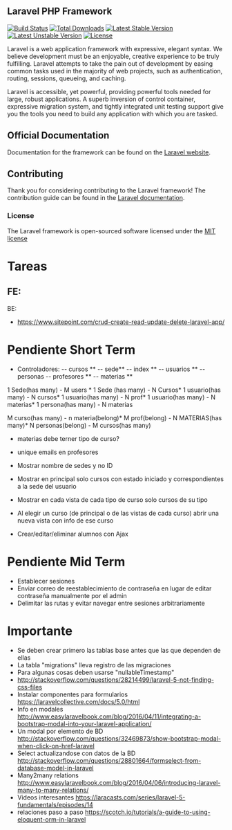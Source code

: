 ## Laravel PHP Framework

[![Build Status](https://travis-ci.org/laravel/framework.svg)](https://travis-ci.org/laravel/framework)
[![Total Downloads](https://poser.pugx.org/laravel/framework/downloads.svg)](https://packagist.org/packages/laravel/framework)
[![Latest Stable Version](https://poser.pugx.org/laravel/framework/v/stable.svg)](https://packagist.org/packages/laravel/framework)
[![Latest Unstable Version](https://poser.pugx.org/laravel/framework/v/unstable.svg)](https://packagist.org/packages/laravel/framework)
[![License](https://poser.pugx.org/laravel/framework/license.svg)](https://packagist.org/packages/laravel/framework)

Laravel is a web application framework with expressive, elegant syntax. We believe development must be an enjoyable, creative experience to be truly fulfilling. Laravel attempts to take the pain out of development by easing common tasks used in the majority of web projects, such as authentication, routing, sessions, queueing, and caching.

Laravel is accessible, yet powerful, providing powerful tools needed for large, robust applications. A superb inversion of control container, expressive migration system, and tightly integrated unit testing support give you the tools you need to build any application with which you are tasked.

## Official Documentation

Documentation for the framework can be found on the [Laravel website](http://laravel.com/docs).

## Contributing

Thank you for considering contributing to the Laravel framework! The contribution guide can be found in the [Laravel documentation](http://laravel.com/docs/contributions).

### License

The Laravel framework is open-sourced software licensed under the [MIT license](http://opensource.org/licenses/MIT)















# Tareas
FE:
- 

BE:
- https://www.sitepoint.com/crud-create-read-update-delete-laravel-app/

# Pendiente Short Term
- Controladores:
-- cursos **
-- sede**
-- index **
-- usuarios **
-- personas
-- profesores **
-- materias **

1 Sede(has many) - M users *
1 Sede (has many) - N Cursos*
1 usuario(has many) - N cursos*
1 usuario(has many) - N prof*
1 usuario(has many) - N materias*
1 persona(has many) - N materias

M curso(has many) - n materia(belong)*
M prof(belong) - N MATERIAS(has many)*
N personas(belong) - M cursos(has many)


- materias debe terner tipo de curso?

- unique emails en profesores
- Mostrar nombre de sedes y no ID
- Mostrar en principal solo cursos con estado iniciado y correspondientes a la sede del usuario
- Mostrar en cada vista de cada tipo de curso solo cursos de su tipo
- Al elegir un curso (de principal o de las vistas de cada curso) abrir una nueva vista con info de ese curso
- Crear/editar/eliminar alumnos con Ajax

# Pendiente Mid Term
- Establecer sesiones
- Enviar correo de reestablecimiento de contraseña en lugar de editar contraseña manualmente por el admin
- Delimitar las rutas y evitar navegar entre sesiones arbitrariamente


# Importante
- Se deben crear primero las tablas base antes que las que dependen de ellas
- La tabla "migrations" lleva registro de las migraciones
- Para algunas cosas deben usarse "nullableTimestamp"
- http://stackoverflow.com/questions/28214499/laravel-5-not-finding-css-files
- Instalar componentes para formularios https://laravelcollective.com/docs/5.0/html
- Info en modales http://www.easylaravelbook.com/blog/2016/04/11/integrating-a-bootstrap-modal-into-your-laravel-application/
- Un modal por elemento de BD http://stackoverflow.com/questions/32469873/show-bootstrap-modal-when-click-on-href-laravel
- Select actualizandose con datos de la BD http://stackoverflow.com/questions/28801664/formselect-from-database-model-in-laravel
- Many2many relations
http://www.easylaravelbook.com/blog/2016/04/06/introducing-laravel-many-to-many-relations/
- Videos interesantes
https://laracasts.com/series/laravel-5-fundamentals/episodes/14
- relaciones paso a paso
https://scotch.io/tutorials/a-guide-to-using-eloquent-orm-in-laravel